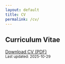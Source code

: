 ```yaml
---
layout: default
title: CV
permalink: /cv/
---
```


## Curriculum Vitae

<p>
  <a class="btn" href="{{ '/assets/cv/Ye_Shen_CV.pdf' | relative_url }}" target="_blank" download>Download CV (PDF)</a>
  <br><small>Last updated: 2025-10-29</small>
</p>
